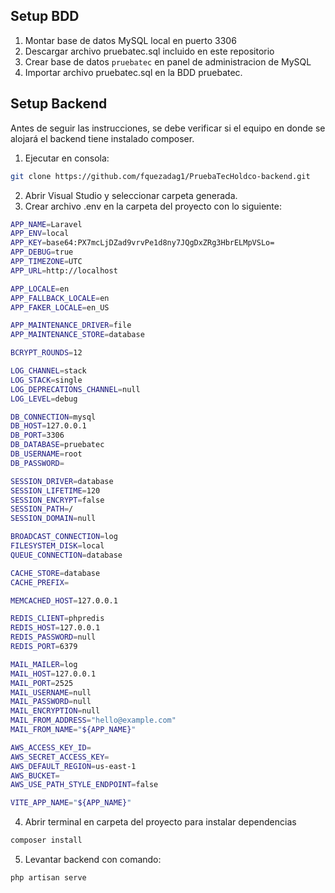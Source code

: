 ## Setup BDD

1. Montar base de datos MySQL local en puerto 3306
2. Descargar archivo pruebatec.sql incluido en este repositorio
3. Crear base de datos ```pruebatec``` en panel de administracion de MySQL
4. Importar archivo pruebatec.sql en la BDD pruebatec.

## Setup Backend

Antes de seguir las instrucciones, se debe verificar si el equipo en donde se alojará el backend tiene instalado composer.

1. Ejecutar en consola:
```bash
git clone https://github.com/fquezadag1/PruebaTecHoldco-backend.git
```
2. Abrir Visual Studio y seleccionar carpeta generada.
3. Crear archivo .env en la carpeta del proyecto con lo siguiente:
```bash
APP_NAME=Laravel
APP_ENV=local
APP_KEY=base64:PX7mcLjDZad9vrvPe1d8ny7JQgDxZRg3HbrELMpVSLo=
APP_DEBUG=true
APP_TIMEZONE=UTC
APP_URL=http://localhost

APP_LOCALE=en
APP_FALLBACK_LOCALE=en
APP_FAKER_LOCALE=en_US

APP_MAINTENANCE_DRIVER=file
APP_MAINTENANCE_STORE=database

BCRYPT_ROUNDS=12

LOG_CHANNEL=stack
LOG_STACK=single
LOG_DEPRECATIONS_CHANNEL=null
LOG_LEVEL=debug

DB_CONNECTION=mysql
DB_HOST=127.0.0.1
DB_PORT=3306
DB_DATABASE=pruebatec
DB_USERNAME=root
DB_PASSWORD=

SESSION_DRIVER=database
SESSION_LIFETIME=120
SESSION_ENCRYPT=false
SESSION_PATH=/
SESSION_DOMAIN=null

BROADCAST_CONNECTION=log
FILESYSTEM_DISK=local
QUEUE_CONNECTION=database

CACHE_STORE=database
CACHE_PREFIX=

MEMCACHED_HOST=127.0.0.1

REDIS_CLIENT=phpredis
REDIS_HOST=127.0.0.1
REDIS_PASSWORD=null
REDIS_PORT=6379

MAIL_MAILER=log
MAIL_HOST=127.0.0.1
MAIL_PORT=2525
MAIL_USERNAME=null
MAIL_PASSWORD=null
MAIL_ENCRYPTION=null
MAIL_FROM_ADDRESS="hello@example.com"
MAIL_FROM_NAME="${APP_NAME}"

AWS_ACCESS_KEY_ID=
AWS_SECRET_ACCESS_KEY=
AWS_DEFAULT_REGION=us-east-1
AWS_BUCKET=
AWS_USE_PATH_STYLE_ENDPOINT=false

VITE_APP_NAME="${APP_NAME}"

```
4. Abrir terminal en carpeta del proyecto para instalar dependencias 
```bash
composer install
```
5. Levantar backend con comando: 
```bash
php artisan serve 
```
